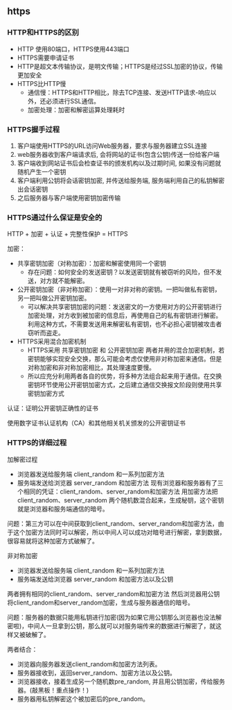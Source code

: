 ## https
### HTTP和HTTPS的区别
- HTTP 使用80端口，HTTPS使用443端口
- HTTPS需要申请证书
- HTTP是超文本传输协议，是明文传输；HTTPS是经过SSL加密的协议，传输更加安全
- HTTPS比HTTP慢
    - 通信慢：HTTPS和HTTP相比，除去TCP连接、发送HTTP请求-响应以外，还必须进行SSL通信。
    - 加密处理：加密和解密运算处理耗时
### HTTPS握手过程
1. 客户端使用HTTPS的URL访问Web服务器，要求与服务器建立SSL连接
2. web服务器收到客户端请求后, 会将网站的证书(包含公钥)传送一份给客户端
3. 客户端收到网站证书后会检查证书的颁发机构以及过期时间, 如果没有问题就随机产生一个密钥
4. 客户端利用公钥将会话密钥加密, 并传送给服务端, 服务端利用自己的私钥解密出会话密钥
5. 之后服务器与客户端使用密钥加密传输

### HTTPS通过什么保证是安全的
HTTP + 加密 + 认证 + 完整性保护 = HTTPS

加密：
- 共享密钥加密（对称加密）：加密和解密使用同一个密钥
    - 存在问题：如何安全的发送密钥？以发送密钥就有被窃听的风险，但不发送，对方就不能解密。
- 公开密钥加密（非对称加密）：使用一对非对称的密钥。一把叫做私有密钥，另一把叫做公开密钥加密。
    - 可以解决共享密钥加密的问题：发送密文的一方使用对方的公开密钥进行加密处理，对方收到被加密的信息后，再使用自己的私有密钥进行解密。利用这种方式，不需要发送用来解密私有密钥，也不必担心密钥被攻击者窃听而盗走。
- HTTPS采用混合加密机制
    - HTTPS采用 共享密钥加密 和 公开密钥加密 两者并用的混合加密机制，若密钥能够实现安全交换，那么可能会考虑仅使用非对称加密来通信。但是对称加密和非对称加密相比，其处理速度要慢。
    - 所以应充分利用两者各自的优势，将多种方法组合起来用于通信。在交换密钥环节使用公开密钥加密方式，之后建立通信交换报文阶段则使用共享密钥加密方式

认证：证明公开密钥正确性的证书

使用数字证书认证机构（CA）和其他相关机关颁发的公开密钥证书


### HTTPS的详细过程


加解密过程
- 浏览器发送给服务端 client_random 和一系列加密方法
- 服务端发送给浏览器 server_random 和加密方法
现有浏览器和服务器有了三个相同的凭证：client_random、server_random和加密方法
用加密方法把 client_random、server_random 两个随机数混合起来，生成秘钥，这个密钥就是浏览器和服务端通信的暗号。

问题：第三方可以在中间获取到client_random、server_random和加密方法，由于这个加密方法同时可以解密，所以中间人可以成功对暗号进行解密，拿到数据，很容易就将这种加密方式破解了。

非对称加密
- 浏览器发送给服务端 client_random 和一系列加密方法
- 服务端发送给浏览器 server_random 和加密方法以及公钥

两者拥有相同的client_random、server_random和加密方法
然后浏览器用公钥将client_random和server_random加密，生成与服务器通信的暗号。

问题：服务器的数据只能用私钥进行加密(因为如果它用公钥那么浏览器也没法解密啦)，中间人一旦拿到公钥，那么就可以对服务端传来的数据进行解密了，就这样又被破解了。

两者结合：
- 浏览器向服务器发送client_random和加密方法列表。
- 服务器接收到，返回server_random、加密方法以及公钥。
- 浏览器接收，接着生成另一个随机数pre_random, 并且用公钥加密，传给服务器。(敲黑板！重点操作！)
- 服务器用私钥解密这个被加密后的pre_random。